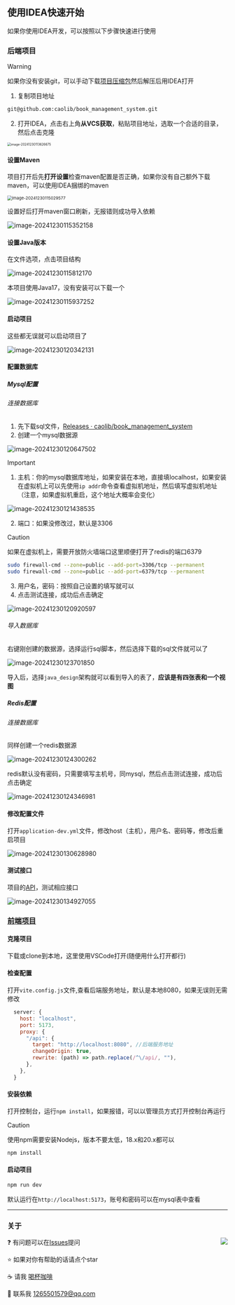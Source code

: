 ## 使用IDEA快速开始

如果你使用IDEA开发，可以按照以下步骤快速进行使用

### 后端项目

> [!WARNING]
>
> 如果你没有安装git，可以手动下载[项目压缩包](https://github.com/caolib/book_management_system/archive/refs/heads/master.zip)然后解压后用IDEA打开

1. 复制项目地址

```bash
git@github.com:caolib/book_management_system.git
```

2. 打开IDEA，点击右上角**从VCS获取**，粘贴项目地址，选取一个合适的目录，然后点击克隆

<img src="https://s2.loli.net/2024/12/30/fm7o3L4EDTVQZAR.png" alt="image-20241230113626675" style="zoom: 50%;" />

#### 设置Maven

项目打开后先**打开设置**检查maven配置是否正确，如果你没有自己额外下载maven，可以使用IDEA捆绑的maven

<img src="https://s2.loli.net/2024/12/30/bcy9G1Bo6qKnwWL.png" alt="image-20241230115029577" style="zoom:67%;" />

设置好后打开maven窗口刷新，无报错则成功导入依赖

![image-20241230115352158](https://s2.loli.net/2024/12/30/FlNtrXiGqSzLTC3.png)

#### 设置Java版本

在文件选项，点击项目结构

![image-20241230115812170](https://s2.loli.net/2024/12/30/78ZGtsJQ1uWwiqD.png)

本项目使用Java17，没有安装可以下载一个

![image-20241230115937252](https://s2.loli.net/2024/12/30/ct17Yg49obIqdf5.png)

#### 启动项目

这些都无误就可以启动项目了

![image-20241230120342131](https://s2.loli.net/2024/12/30/CnyfmkMYhcbjgzO.png)

#### 配置数据库

##### Mysql配置

###### 连接数据库

1. 先下载sql文件，[Releases · caolib/book_management_system](https://github.com/caolib/book_management_system/releases)
2. 创建一个mysql数据源

![image-20241230120647502](https://s2.loli.net/2024/12/30/jJfCoGuQl8zdXKt.png)

> [!IMPORTANT]
>
> 1. 主机：你的mysql数据库地址，如果安装在本地，直接填localhost，如果安装在虚拟机上可以先使用`ip addr`命令查看虚拟机地址，然后填写虚拟机地址（注意，如果虚拟机重启，这个地址大概率会变化）
>
> ![image-20241230121438535](https://s2.loli.net/2024/12/30/ojKx2nCA1gmJeZ3.png)
>
> 2. 端口：如果没修改过，默认是3306
>
> > [!caution]
> >
> > 如果在虚拟机上，需要开放防火墙端口这里顺便打开了redis的端口6379
> >
> > ```bash
> > sudo firewall-cmd --zone=public --add-port=3306/tcp --permanent
> > sudo firewall-cmd --zone=public --add-port=6379/tcp --permanent
> > ```
>
> 3. 用户名，密码：按照自己设置的填写就可以
> 4. 点击测试连接，成功后点击确定

![image-20241230120920597](https://s2.loli.net/2024/12/30/Fjw8QLcZ1eT4zMb.png)

###### 导入数据库

右键刚创建的数据源，选择运行sql脚本，然后选择下载的sql文件就可以了

![image-20241230123701850](https://s2.loli.net/2024/12/30/iIlEFJ1D5P89eaX.png)

导入后，选择`java_design`架构就可以看到导入的表了，**应该是有四张表和一个视图**

##### Redis配置

###### 连接数据库

同样创建一个redis数据源

![image-20241230124300262](https://s2.loli.net/2024/12/30/IvGRhDyglKxbPqM.png)

redis默认没有密码，只需要填写主机号，同mysql，然后点击测试连接，成功后点击确定

![image-20241230124346981](https://s2.loli.net/2024/12/30/UsvGWhiOnxAdpuP.png)

#### 修改配置文件

打开`application-dev.yml`文件，修改host（主机），用户名、密码等，修改后重启项目

![image-20241230130628980](https://s2.loli.net/2024/12/30/jQ63Re19UYduLPM.png)

#### 测试接口

项目的[API](https://app.apifox.com/project/5694188)，测试相应接口

![image-20241230134927055](https://s2.loli.net/2024/12/30/kcLVWdvb7loOeYA.png)

### [前端项目](https://github.com/caolib/vue3-vite)

#### 克隆项目

下载或clone到本地，这里使用VSCode打开(随便用什么打开都行)

#### 检查配置

打开`vite.config.js`文件,查看后端服务地址，默认是本地8080，如果无误则无需修改

```js
  server: {
    host: "localhost",
    port: 5173,
    proxy: {
      "/api": {
        target: "http://localhost:8080", //后端服务地址
        changeOrigin: true,
        rewrite: (path) => path.replace(/^\/api/, ""),
      },
    },
  }
```

#### 安装依赖

打开控制台，运行`npm install`，如果报错，可以以管理员方式打开控制台再运行

> [!CAUTION]
>
> 使用npm需要安装Nodejs，版本不要太低，18.x和20.x都可以

```sh
npm install
```

#### 启动项目

```sh
npm run dev
```

默认运行在`http://localhost:5173`，账号和密码可以在mysql表中查看

---

### 关于

<img align='right' src="https://s2.loli.net/2024/12/30/qPgJilDEutcjFCO.png" />❓ 有问题可以在[Issues](https://github.com/caolib/book_management_system/issues)提问

⭐ 如果对你有帮助的话请点个star

☕ 请我 [喝杯咖啡](https://bin-sites.pages.dev/sponsor/)

📧 联系我 [1265501579@qq.com](mailto:1265501579@qq.com)

